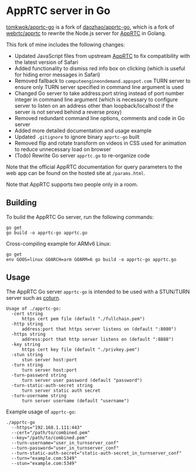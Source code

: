 # AppRTC server in Go

[tomkwok/apprtc-go](https://github.com/tomkwok/apprtc-go) is a fork of [daozhao/apprtc-go](https://github.com/daozhao/apprtc-go), which is a fork of [webrtc/apprtc](https://github.com/webrtc/apprtc) to rewrite the Node.js server for [AppRTC](https://github.com/webrtc/apprtc) in Golang.

This fork of mine includes the following changes:

- Updated JavaScript files from upstream [AppRTC](https://github.com/webrtc/apprtc) to fix compatibility with the latest version of Safari
- Added functionality to dismiss red info box on clicking (which is useful for hiding error messages in Safari)
- Removed fallback to `computeengineondemand.appspot.com` TURN server to ensure only TURN server specified in command line argument is used
- Changed Go server to take address:port string instead of port number integer in command line argument (which is necessary to configure server to listen on an address other than loopback/localhost if the server is not served behind a reverse proxy)
- Removed redundant command line options, comments and code in Go server
- Added more detailed documentation and usage example
- Updated `.gitignore` to ignore binary `apprtc-go` built
- Removed flip and rotate transform on videos in CSS used for animation to reduce unnecessary load on browser
- (Todo) Rewrite Go server `apprtc.go` to re-organize code

Note that the official AppRTC documentation for query parameters to the web app can be found on the hosted site at `/params.html`.

Note that AppRTC supports two people only in a room.

## Building

To build the AppRTC Go server, run the following commands:

```
go get
go build -o apprtc-go apprtc.go
```

Cross-compiling example for ARMv6 Linux:

```
go get
env GOOS=linux GOARCH=arm GOARM=6 go build -o apprtc-go apprtc.go
```

## Usage

The AppRTC Go server `apprtc-go` is intended to be used with a STUN/TURN server such as [coturn](https://github.com/coturn/coturn).

```
Usage of ./apprtc-go:
  -cert string
      https cert pem file (default "./fullchain.pem")
  -http string
      address:port that https server listens on (default ":8080")
  -https string
      address:port that http server listens on (default ":8888")
  -key string
      https cert key file (default "./privkey.pem")
  -stun string
      stun server host:port
  -turn string
      turn server host:port
  -turn-password string
      turn server user password (default "password")
  -turn-static-auth-secret string
      turn server static auth secret
  -turn-username string
      turn server username (default "username")
```

Example usage of `apprtc-go`:

```
./apprtc-go
  --https="192.168.1.111:443"
  --cert="/path/to/combined.pem"
  --key="/path/to/combined.pem"
  --turn-username="user_in_turnserver_conf"
  --turn-password="user_in_turnserver_conf"
  --turn-static-auth-secret="static-auth-secret_in_turnserver_conf"
  --turn="example.com:5349"
  --stun="example.com:5349"
```
